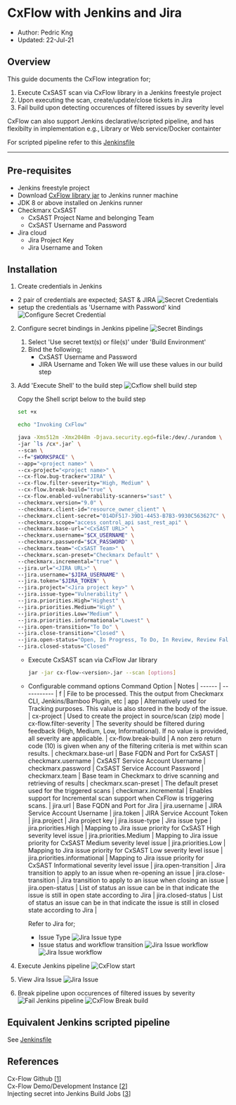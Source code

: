 # CxFlow with Jenkins and Jira

* Author:   Pedric Kng  
* Updated:  22-Jul-21

## Overview
This guide documents the CxFlow integration for;
1. Execute CxSAST scan via CxFlow library in a Jenkins freestyle project
2. Upon executing the scan, create/update/close tickets in Jira
3. Fail build upon detecting occurences of filtered issues by severity level

CxFlow can also support Jenkins declarative/scripted pipeline, and has flexibilty in implementation e.g., Library or Web service/Docker containter

For scripted pipeline refer to this [Jenkinsfile](Jenkinsfile)

***

## Pre-requisites
- Jenkins freestyle project
- Download [CxFlow library jar](https://github.com/checkmarx-ltd/cx-flow/releases/latest) to Jenkins runner machine
- JDK 8 or above installed on Jenkins runner
- Checkmarx CxSAST
  - CxSAST Project Name and belonging Team
  - CxSAST Username and Password
- Jira cloud
  - Jira Project Key
  - Jira Username and Token
  
## Installation
1. Create credentials in Jenkins
  - 2 pair of credentials are expected; SAST & JIRA
  ![Secret Credentials](assets/Jenkins_Secret_CxSAST&Jira.png)
  - setup the credentials as 'Username with Password' kind
  ![Configure Secret Credential](assets/Jenkins_SecretCred.png)

2. Configure secret bindings in Jenkins pipeline
   ![Secret Bindings](assets/Jenkins_SecretBindings.png)
   1. Select 'Use secret text(s) or file(s)' under 'Build Environment'
   2. Bind the following;
      - CxSAST Username and Password
      - JIRA Username and Token
      We will use these values in our build step
  
3. Add 'Execute Shell' to the build step
   ![Cxflow shell build step](assets/Jenkins_Pipeline_Shell.png)

   Copy the Shell script below to the build step
    ``` bash
    set +x

    echo "Invoking CxFlow"

    java -Xms512m -Xmx2048m -Djava.security.egd=file:/dev/./urandom \
    -jar `ls /cx*.jar` \
    --scan \
    --f="$WORKSPACE" \
    --app="<project name>" \
    --cx-project="<project name>" \
    --cx-flow.bug-tracker="JIRA" \
    --cx-flow.filter-severity="High, Medium" \
    --cx-flow.break-build="true" \
    --cx-flow.enabled-vulnerability-scanners="sast" \
    --checkmarx.version="9.0" \
    --checkmarx.client-id="resource_owner_client" \
    --checkmarx.client-secret="014DF517-39D1-4453-B7B3-9930C563627C" \
    --checkmarx.scope="access_control_api sast_rest_api" \
    --checkmarx.base-url="<CxSAST URL>" \
    --checkmarx.username="$CX_USERNAME" \
    --checkmarx.password="$CX_PASSWORD" \
    --checkmarx.team="<CxSAST Team>" \
    --checkmarx.scan-preset="Checkmarx Default" \
    --checkmarx.incremental="true" \
    --jira.url="<JIRA URL>" \
    --jira.username="$JIRA_USERNAME" \
    --jira.token="$JIRA_TOKEN" \
    --jira.project="<Jira project key>" \
    --jira.issue-type="Vulnerability" \
    --jira.priorities.High="Highest" \
    --jira.priorities.Medium="High" \
    --jira.priorities.Low="Medium" \
    --jira.priorities.informational="Lowest" \
    --jira.open-transition="To Do" \
    --jira.close-transition="Closed" \
    --jira.open-status="Open, In Progress, To Do, In Review, Review False Postive" \
    --jira.closed-status="Closed"
    ```

    - Execute CxSAST scan via CxFlow Jar library
      ```bash
      jar -jar cx-flow-<version>.jar --scan [options]
      ```
    
    - Configurable command options
      Command Option | Notes |
      ------ | ----------- |
      f | File to be processed.  This the output from Checkmarx CLI, Jenkins/Bamboo Plugin, etc |
      app | Alternatively used for Tracking purposes.  This value is also stored in the body of the issue. |
      cx-project | Used to create the project in source/scan (zip) mode |
      cx-flow.filter-severity | The severity should be filtered during feedback (High, Medium, Low, Informational).  If no value is provided, all severity are applicable. |
      cx-flow.break-build | A non zero return code (10) is given when any of the filtering criteria is met within scan results. |
      checkmarx.base-url | Base FQDN and Port for CxSAST |
      checkmarx.username | CxSAST Service Account Username |
      checkmarx.password | CxSAST Service Account Password |
      checkmarx.team | Base team in Checkmarx to drive scanning and retrieving of results |
      checkmarx.scan-preset | The default preset used for the triggered scans |
      checkmarx.incremental | Enables support for Incremental scan support when CxFlow is triggering scans. |
      jira.url | Base FQDN and Port for Jira |
      jira.username | JIRA Service Account Username |
      jira.token | JIRA Service Account Token |
      jira.project | Jira project key |
      jira.issue-type | Jira issue type |
      jira.priorities.High | Mapping to Jira issue priority for CxSAST High severity level issue |
      jira.priorities.Medium | Mapping to Jira issue priority for CxSAST Medium severity level issue |
      jira.priorities.Low | Mapping to Jira issue priority for CxSAST Low severity level issue |
      jira.priorities.informational | Mapping to Jira issue priority for CxSAST Informational severity level issue |
      jira.open-transition | Jira transition to apply to an issue when re-opening an issue |
      jira.close-transition | Jira transition to apply to an issue when closing an issue |
      jira.open-status | List of status an issue can be in that indicate the issue is still in open state according to Jira |
      jira.closed-status | List of status an issue can be in that indicate the issue is still in closed state according to Jira |

      Refer to Jira for;
      - Issue Type
        ![Jira Issue type](assets/Jira_IssueType.png)
      - Issue status and workflow transition
        ![Jira Issue workflow](assets/Jira_Workflow.png)
        ![Jira Issue workflow](assets/Jira_KanbanBoard.png)

4. Execute Jenkins pipeline
   ![CxFlow start](assets/Jenkins_Pipeline_Cxflow.png)
  
5. View Jira Issue
   ![Jira Issue](assets/Jira_Ticket.png)
  
6. Break pipeline upon occurences of filtered issues by severity
   ![Fail Jenkins pipeline](assets/Jenkins_Pipeline_Start.png)
   ![CxFlow Break build](assets/Jenkins_ConsoleOutput.png)


## Equivalent Jenkins scripted pipeline 
See [Jenkinsfile](Jenkinsfile)

## References
Cx-Flow Github [[1]]  
Cx-Flow Demo/Development Instance [[2]]  
Injecting secret into Jenkins Build Jobs [[3]]  

[1]: https://github.com/checkmarx-ltd/cx-flow "Cx-Flow Github"  
[2]: https://github.com/checkmarx-ts/CxUtils/tree/master/CxFlowDemoInstance "Cx-Flow Demo/Development Instance"
[3]: https://support.cloudbees.com/hc/en-us/articles/203802500-Injecting-Secrets-into-Jenkins-Build-Jobs "Injecting secret into Jenkins Build Jobs"
